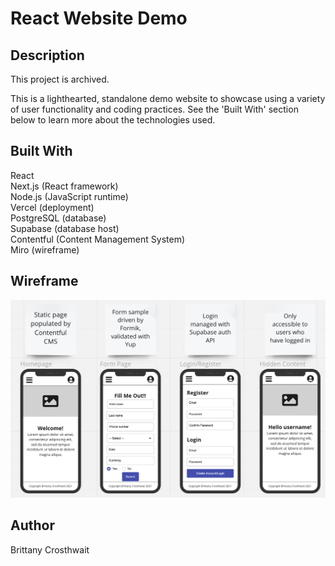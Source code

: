 # React Website Demo

## Description

This project is archived.

This is a lighthearted, standalone demo website to showcase using a variety of user functionality and coding practices. See the 'Built With' section below to learn more about the technologies used.


## Built With

React <br>
Next.js (React framework) <br>
Node.js (JavaScript runtime) <br>
Vercel (deployment) <br>
PostgreSQL (database) <br>
Supabase (database host) <br>
Contentful (Content Management System) <br>
Miro (wireframe) <br>

## Wireframe

![wireframe](public/wireframe.png)

## Author

Brittany Crosthwait
